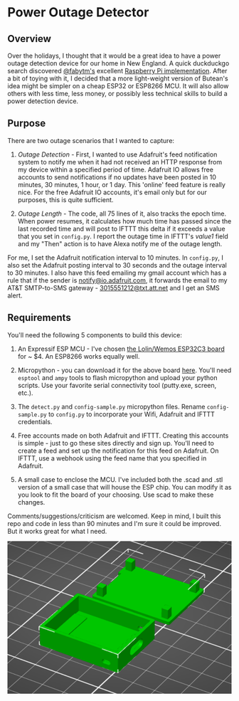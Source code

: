 # Power Outage Detector

## Overview

Over the holidays, I thought that it would be a great idea to have a power outage detection device for our home in New England.   A quick duckduckgo search discovered  [@fabytm's](https://github.com/fabytm) excellent [Raspberry Pi implementation](https://github.com/fabytm/Outage-Detector).
After a bit of toying with it, I decided that a more light-weight version of Butean's idea might be simpler on a cheap ESP32 or ESP8266 MCU. It will also allow others with less time, less money, or possibly less technical skills to build a power detection device.

## Purpose

There are two outage scenarios that I wanted to capture:

1. _Outage Detection_ - First, I wanted to use Adafruit's feed notification system to notify me when it had not received an HTTP response from my device within a specified period of time.  Adafruit IO allows free accounts to send notifications if no updates have been posted in 10 minutes, 30 minutes, 1 hour, or 1 day.  This 'online' feed feature is really nice.  For the free Adafruit IO accounts, it's email only but for our purposes, this is quite sufficient.

2. _Outage Length_ - The code, all 75 lines of it, also tracks the epoch time.    When power resumes, it calculates how much time has passed since the last recorded time and will post to IFTTT this delta if it exceeds a value that you set in `config.py`.  I report the outage time in IFTTT's _value1_ field and my "Then" action is to have Alexa notify me of the outage length.

For me, I set the Adafruit notification interval to 10 minutes.  In `config.py`, I also set the Adafruit posting interval to 30 seconds and the outage interval to 30 minutes.   I also have this feed emailing my gmail account which has a rule that if the sender is notify@io.adafruit.com, it forwards the email to my AT&T SMTP-to-SMS gateway - 3015551212@txt.att.net and I get an SMS alert.

## Requirements

You'll need the following 5 components to build this device:

1. An Expressif ESP MCU - I've chosen [the Lolin/Wemos ESP32C3 board](https://www.wemos.cc/en/latest/c3/c3_mini.html) for ~ $4.  An ESP8266 works equally well.

2. Micropython - you can download it for the above board [here](https://micropython.org/download/LOLIN_C3_MINI/).  You'll need `esptool` and `ampy` tools to flash micropython and upload 
your python scripts.  Use your favorite serial connectivity tool (putty.exe, screen, etc.).

3. The `detect.py` and `config-sample.py` micropython files. Rename `config-sample.py` to `config.py` to incorporate your Wifi, Adafruit and IFTTT credentials.

4. Free accounts made on both Adafruit and IFTTT.  Creating this accounts is simple - just to go these sites directly and sign up. You'll need to create a feed and set up the notification for this feed on Adafruit.  On IFTTT, use a webhook using the feed name that you specified in Adafruit.  

5. A small case to enclose the MCU.  I've included both the .scad and .stl version of a small case that will house the ESP chip.  You can modify it as you look to fit the board of your choosing.  Use scad to make these changes.

Comments/suggestions/criticism are welcomed.  Keep in mind, I built this repo and code in less than 90 minutes and I'm sure it could be improved.  But it works great for what I need.

![Alt text](./case.png)
